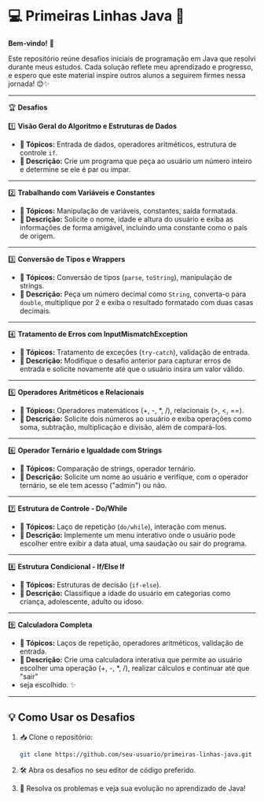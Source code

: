 # 💻 Primeiras Linhas Java 🚀

**Bem-vindo!** 👋

Este repositório reúne desafios iniciais de programação em Java que resolvi durante meus estudos. Cada solução reflete meu aprendizado e 
progresso, e espero que este material inspire outros alunos a seguirem firmes nessa jornada! 😊✨

---

🏆 **Desafios**

1️⃣ **Visão Geral do Algoritmo e Estruturas de Dados**
- **🔹 Tópicos:** Entrada de dados, operadores aritméticos, estrutura de controle `if`.
- **📌 Descrição:** Crie um programa que peça ao usuário um número inteiro e determine se ele é par ou ímpar.

---

2️⃣ **Trabalhando com Variáveis e Constantes**
- **🔹 Tópicos:** Manipulação de variáveis, constantes, saída formatada.
- **📌 Descrição:** Solicite o nome, idade e altura do usuário e exiba as informações de forma amigável, incluindo uma constante como o país de origem.

---

3️⃣ **Conversão de Tipos e Wrappers**
- **🔹 Tópicos:** Conversão de tipos (`parse`, `toString`), manipulação de strings.
- **📌 Descrição:** Peça um número decimal como `String`, converta-o para `double`, multiplique por 2 e exiba o resultado formatado com duas casas decimais.

---

4️⃣ **Tratamento de Erros com InputMismatchException**
- **🔹 Tópicos:** Tratamento de exceções (`try-catch`), validação de entrada.
- **📌 Descrição:** Modifique o desafio anterior para capturar erros de entrada e solicite novamente até que o usuário insira um valor válido.

---

5️⃣ **Operadores Aritméticos e Relacionais**
- **🔹 Tópicos:** Operadores matemáticos (+, -, *, /), relacionais (>, <, ==).
- **📌 Descrição:** Solicite dois números ao usuário e exiba operações como soma, subtração, multiplicação e divisão, além de compará-los.

---

6️⃣ **Operador Ternário e Igualdade com Strings**
- **🔹 Tópicos:** Comparação de strings, operador ternário.
- **📌 Descrição:** Solicite um nome ao usuário e verifique, com o operador ternário, se ele tem acesso ("admin") ou não.

---

7️⃣ **Estrutura de Controle - Do/While**
- **🔹 Tópicos:** Laço de repetição (`do/while`), interação com menus.
- **📌 Descrição:** Implemente um menu interativo onde o usuário pode escolher entre exibir a data atual, uma saudação ou sair do programa.

---

8️⃣ **Estrutura Condicional - If/Else If**
- **🔹 Tópicos:** Estruturas de decisão (`if-else`).
- **📌 Descrição:** Classifique a idade do usuário em categorias como criança, adolescente, adulto ou idoso.

---

9️⃣ **Calculadora Completa**
- **🔹 Tópicos:** Laços de repetição, operadores aritméticos, validação de entrada.
- **📌 Descrição:** Crie uma calculadora interativa que permite ao usuário escolher uma operação (+, -, *, /), realizar cálculos e continuar até que "sair"
- seja escolhido.
 ✨

---

## 💡 **Como Usar os Desafios**
1. 📥 Clone o repositório:
   ```bash
   git clone https://github.com/seu-usuario/primeiras-linhas-java.git

2. 🛠️ Abra os desafios no seu editor de código preferido.

3. 🎯 Resolva os problemas e veja sua evolução no aprendizado de Java! 
